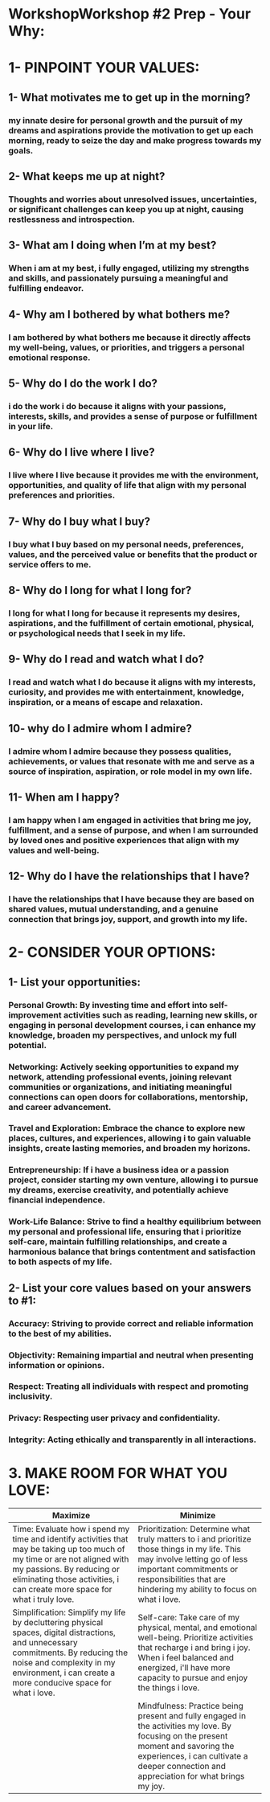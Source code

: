 # WorkshopWorkshop #2 Prep - Your Why:


# 1- PINPOINT YOUR VALUES:

## 1- What motivates me to get up in the morning?

### my innate desire for personal growth and the pursuit of my dreams and aspirations provide the motivation to get up each morning, ready to seize the day and make progress towards my goals.

## 2- What keeps me up at night?

### Thoughts and worries about unresolved issues, uncertainties, or significant challenges can keep you up at night, causing restlessness and introspection.

## 3- What am I doing when I’m at my best?

### When i am  at my best, i fully engaged, utilizing my strengths and skills, and passionately pursuing a meaningful and fulfilling endeavor.

## 4- Why am I bothered by what bothers me?

### I am bothered by what bothers me because it directly affects my well-being, values, or priorities, and triggers a personal emotional response.

## 5- Why do I do the work I do? 

### i do the work i do because it aligns with your passions, interests, skills, and provides a sense of purpose or fulfillment in your life.

## 6- Why do I live where I live? 

### I live where I live because it provides me with the environment, opportunities, and quality of life that align with my personal preferences and priorities.

## 7- Why do I buy what I buy?

### I buy what I buy based on my personal needs, preferences, values, and the perceived value or benefits that the product or service offers to me.

## 8- Why do I long for what I long for?

### I long for what I long for because it represents my desires, aspirations, and the fulfillment of certain emotional, physical, or psychological needs that I seek in my life.

## 9- Why do I read and watch what I do?

### I read and watch what I do because it aligns with my interests, curiosity, and provides me with entertainment, knowledge, inspiration, or a means of escape and relaxation.

## 10- why do I admire whom I admire?

### I admire whom I admire because they possess qualities, achievements, or values that resonate with me and serve as a source of inspiration, aspiration, or role model in my own life.

## 11- When am I happy?

### I am happy when I am engaged in activities that bring me joy, fulfillment, and a sense of purpose, and when I am surrounded by loved ones and positive experiences that align with my values and well-being.

## 12- Why do I have the relationships that I have?

### I have the relationships that I have because they are based on shared values, mutual understanding, and a genuine connection that brings joy, support, and growth into my life.

# 2- CONSIDER YOUR OPTIONS: 
## 1- List your opportunities: 

### Personal Growth: By investing time and effort into self-improvement activities such as reading, learning new skills, or engaging in personal development courses, i can enhance my knowledge, broaden my perspectives, and unlock my full potential.

### Networking: Actively seeking opportunities to expand my network, attending professional events, joining relevant communities or organizations, and initiating meaningful connections can open doors for collaborations, mentorship, and career advancement.

### Travel and Exploration: Embrace the chance to explore new places, cultures, and experiences, allowing i to gain valuable insights, create lasting memories, and broaden my horizons.

### Entrepreneurship: If i have a business idea or a passion project, consider starting my own venture, allowing i to pursue my dreams, exercise creativity, and potentially achieve financial independence.

### Work-Life Balance: Strive to find a healthy equilibrium between my personal and professional life, ensuring that i prioritize self-care, maintain fulfilling relationships, and create a harmonious balance that brings contentment and satisfaction to both aspects of my life.

## 2- List your core values based on your answers to #1:

### Accuracy: Striving to provide correct and reliable information to the best of my abilities.
### Objectivity: Remaining impartial and neutral when presenting information or opinions.
### Respect: Treating all individuals with respect and promoting inclusivity.
### Privacy: Respecting user privacy and confidentiality.
### Integrity: Acting ethically and transparently in all interactions.

# 3. MAKE ROOM FOR WHAT YOU LOVE:

| Maximize   |  Minimize  |
|--------|-------------|
| Time: Evaluate how i spend my time and identify activities that may be taking up too much of my time or are not aligned with my passions. By reducing or eliminating those activities, i can create more space for what i truly love.   |  Prioritization: Determine what truly matters to i and prioritize those things in my life. This may involve letting go of less important commitments or responsibilities that are hindering my ability to focus on what i love.   | Boundaries: Set clear boundaries to protect my time and energy. Learn to say no to tasks or obligations that don't align with my purpose or passions. By doing so, i can create more space for activities that bring i joy and fulfillment.
|  Simplification: Simplify my life by decluttering physical spaces, digital distractions, and unnecessary commitments. By reducing the noise and complexity in my environment, i can create a more conducive space for what i love. |   Self-care: Take care of my physical, mental, and emotional well-being. Prioritize activities that recharge i and bring i joy. When i feel balanced and energized, i'll have more capacity to pursue and enjoy the things i love.  |
| | Mindfulness: Practice being present and fully engaged in the activities my love. By focusing on the present moment and savoring the experiences, i can cultivate a deeper connection and appreciation for what brings my joy.   |









